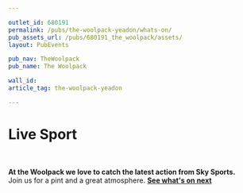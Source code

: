```yaml
---

outlet_id: 680191
permalink: /pubs/the-woolpack-yeadon/whats-on/
pub_assets_url: /pubs/680191_the_woolpack/assets/
layout: PubEvents

pub_nav: TheWoolpack
pub_name: The Woolpack

wall_id:
article_tag: the-woolpack-yeadon

---
```


<h1>Live Sport</h1><br />
<p><strong>At the Woolpack we love to catch the latest action from Sky Sports.</strong><br />Join us for a pint and a great atmosphere. <strong><a href="https://www.skysports.com/watch/sport-on-sky" target="_blank">See what's on next</a></strong></p>